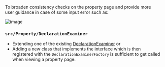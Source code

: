 To broaden consistency checks on the property page and provide more user guidance in case of some input error such as:

![image](https://user-images.githubusercontent.com/1245473/54471080-4559bf00-47ab-11e9-9b61-a79c7fd5c64c.png)

### `src/Property/DeclarationExaminer`

- Extending one of the existing [DeclarationExaminer](https://github.com/SemanticMediaWiki/SemanticMediaWiki/blob/master/src/Property/DeclarationExaminer.php) or
- Adding a new class that implements the interface which is then registered with the `DeclarationExaminerFactory` is sufficient to get called when viewing a property page.
